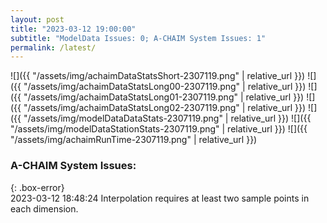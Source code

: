 ```yaml
---
layout: post
title: "2023-03-12 19:00:00"
subtitle: "ModelData Issues: 0; A-CHAIM System Issues: 1"
permalink: /latest/
---
```


![]({{ "/assets/img/achaimDataStatsShort-2307119.png" | relative_url }})
![]({{ "/assets/img/achaimDataStatsLong00-2307119.png" | relative_url }})
![]({{ "/assets/img/achaimDataStatsLong01-2307119.png" | relative_url }})
![]({{ "/assets/img/achaimDataStatsLong02-2307119.png" | relative_url }})
![]({{ "/assets/img/modelDataDataStats-2307119.png" | relative_url }})
![]({{ "/assets/img/modelDataStationStats-2307119.png" | relative_url }})
![]({{ "/assets/img/achaimRunTime-2307119.png" | relative_url }})


### A-CHAIM System Issues:  
  
{: .box-error}  
2023-03-12 18:48:24 Interpolation requires at least two sample points in each dimension.  
